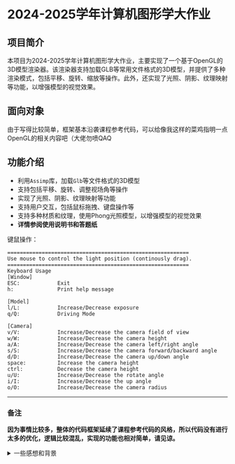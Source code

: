 # 2024-2025学年计算机图形学大作业
## 项目简介
本项目为2024-2025学年计算机图形学大作业，主要实现了一个基于OpenGL的3D模型渲染器。该渲染器支持加载GLB等常用文件格式的3D模型，并提供了多种渲染模式，包括平移、旋转、缩放等操作。此外，还实现了光照、阴影、纹理映射等功能，以增强模型的视觉效果。

## 面向对象
由于写得比较简单，框架基本沿袭课程参考代码，可以给像我这样的菜鸡指明一点OpenGL的相关内容吧（大佬勿喷QAQ

## 功能介绍
- 利用`Assimp`库，加载`Glb`等文件格式的3D模型
- 支持包括平移、旋转、调整视场角等操作
- 实现了光照、阴影、纹理映射等功能
- 支持用户交互，包括鼠标拖拽、键盘操作等
- 支持多种材质和纹理，使用Phong光照模型，以增强模型的视觉效果
- **详情参阅使用说明书和答题纸**

键鼠操作：
```
==========================================================
Use mouse to control the light position (continously drag).
==========================================================
Keyboard Usage
[Window]
ESC:            Exit
h:              Print help message

[Model]
l/L:            Increase/Decrease exposure
q/Q:            Driving Mode

[Camera]
v/V:            Increase/Decrease the camera field of view
w/W:            Increase/Decrease the camera height
a/A:            Increase/Decrease the camera left/right angle
s/S:            Increase/Decrease the camera forward/backward angle
d/D:            Increase/Decrease the camera up/down angle
space:          Increase the camera height
ctrl:           Decrease the camera height
u/U:            Increase/Decrease the rotate angle
i/I:            Increase/Decrease the up angle
o/O:            Increase/Decrease the camera radius
```


---
### 备注
**因为事情比较多，整体的代码框架延续了课程参考代码的风格，所以代码没有进行太多的优化，逻辑比较混乱，实现的功能也相对简单，请见谅。**

<details>  
<summary>一些感想和背景</summary>

~~肯定不是因为我蔡~~

其实有很多功能想加（前端，速度控制，HDR渲染，人车交互等等），但是时间不够，所以只能先这样了。

实话讲，虽然已经是在ddl前半个月就着手研究了，但是研究assimp耽误了不少时间（ddl前两天才给我整明白，正式开始功能实现，第一次接触建模这些知识），ddl临近这几天非常痛苦，没日没夜地调试，实现功能，觉都没睡多少，~~全靠肾上腺素支撑~~，不过最后还是在大作业轮到我展示之前的两分钟基本上实现了所有功能（核心功能都整上了）。

代码上，很多实现都是充分利用到了C++的特性，指针，面向对象，库等等。有些基础知识还是不太扎实（上学期才刚学了基础的面向对象程序设计），导致在调试上花费了大量的时间……

临近ddl的前三天，前脚刚处理完JAVA的大作业[BigModelChat](https://github.com/RichardLiuda/BigModelChat)，后脚马上接上图形学，几乎是没日没夜地调，学期最后一周的课也没怎么听，都在写这个。

ddl前一天晚上，才下载了Blender这个久负盛名的**开源**软件，花了些时间熟悉了一下功能，就用上了。由于我主要是拿来编辑和导出模型，只是用到了些基础功能，所以对Blender的掌握程度还是很浅的，UV贴图什么的也没能仔细完善，瑕疵很多。

ddl当晚，VS突然出现了bug，应该是头文件和链接库引起的，我用的是preview版本，不知道是不是系统bug，总之把VS更新了，vcpkg重新部署，重新链接所有库，才勉强可以运行。~~当时心态很难评~~

我是提前选修的这门课（大二上），还需要顾及到本学期的其他课程，压力确实比较大，很遗憾没能把所有想要加的功能都实现。但是图形学这方面的内容我是非常感兴趣的，自己平时也玩玩摄影，影像后期什么的，和图形学有很多相似之处。也正是因为感兴趣，ddl这几天才能坚持下来，不然我可能早就开摆了。
</details>
